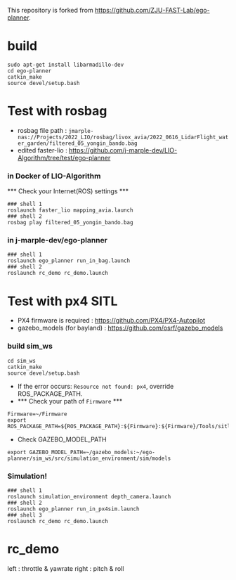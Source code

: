 This repository is forked from https://github.com/ZJU-FAST-Lab/ego-planner.

# build
```
sudo apt-get install libarmadillo-dev
cd ego-planner
catkin_make
source devel/setup.bash
```

# Test with rosbag
- rosbag file path : ```jmarple-nas://Projects/2022_LIO/rosbag/livox_avia/2022_0616_LidarFlight_water_garden/filtered_05_yongin_bando.bag```
- edited faster-lio : https://github.com/j-marple-dev/LIO-Algorithm/tree/test/ego-planner

### in Docker of LIO-Algorithm
*** Check your Internet(ROS) settings ***
```
### shell 1
roslaunch faster_lio mapping_avia.launch
### shell 2
rosbag play filtered_05_yongin_bando.bag
```
### in j-marple-dev/ego-planner
```
### shell 1
roslaunch ego_planner run_in_bag.launch
### shell 2
roslaunch rc_demo rc_demo.launch
```

# Test with px4 SITL
- PX4 firmware is required : https://github.com/PX4/PX4-Autopilot
- gazebo_models (for bayland) : https://github.com/osrf/gazebo_models

### build sim_ws
```
cd sim_ws
catkin_make
source devel/setup.bash
```
- If the error occurs: ```Resource not found: px4```, override ROS_PACKAGE_PATH.
- *** Check your path of ```Firmware``` ***
```
Firmware=~/Firmware
export ROS_PACKAGE_PATH=${ROS_PACKAGE_PATH}:${Firmware}:${Firmware}/Tools/sitl_gazebo
```
- Check GAZEBO_MODEL_PATH
```
export GAZEBO_MODEL_PATH=~/gazebo_models:~/ego-planner/sim_ws/src/simulation_environment/sim/models
```

### Simulation!
```
### shell 1
roslaunch simulation_environment depth_camera.launch
### shell 2
roslaunch ego_planner run_in_px4sim.launch
### shell 3
roslaunch rc_demo rc_demo.launch
```

# rc_demo
left : throttle & yawrate
right : pitch & roll
